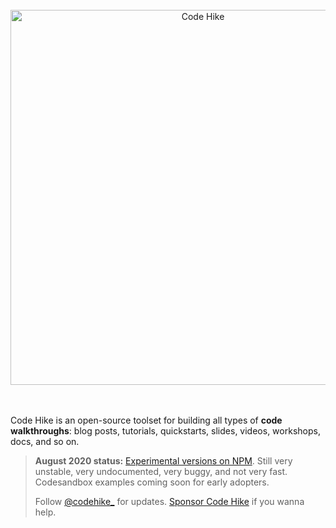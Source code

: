 <div align="center">
<br/>
<a href="https://codehike.org/">
<img alt="Code Hike" src="https://user-images.githubusercontent.com/1911623/84699147-674e6e00-af27-11ea-947a-a9362715f78d.png" width="600" />
</a>
<br/>
</div>
<br/>
<br/>


Code Hike is an open-source toolset for building all types of **code walkthroughs**: blog posts, tutorials, quickstarts, slides, videos, workshops, docs, and so on.

> **August 2020 status:** [Experimental versions on NPM](https://www.npmjs.com/org/code-hike). Still very unstable, very undocumented, very buggy, and not very fast. Codesandbox examples coming soon for early adopters.
>
> Follow [@codehike_](https://twitter.com/codehike_) for updates. [Sponsor Code Hike](https://github.com/sponsors/code-hike) if you wanna help.
